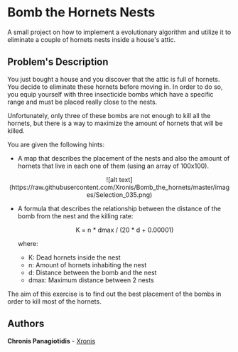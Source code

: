 # Bomb the Hornets Nests

A small project on how to implement a evolutionary algorithm and utilize it to eliminate a couple of hornets nests inside a house's attic. 

## Problem's Description

You just bought a house and you discover that the attic is full of hornets. You decide to eliminate these hornets before moving in.
In order to do so, you equip yourself with three insecticide bombs which have a specific range and must be placed really close to the 
nests. 

Unfortunately, only three of these bombs are not enough to kill all the hornets, but there is a way to maximize the amount of hornets 
that will be killed. 

You are given the following hints:

* A map that describes the placement of the nests and also the amount of hornets that live in each one of them (using an array of 100x100).

<p align='center'>![alt text](https://raw.githubusercontent.com/Xronis/Bomb_the_hornets/master/images/Selection_035.png)</p>	

* A formula that describes the relationship between the distance of the bomb from the nest and the killing rate: <br>
	<p align='center'>K = n * dmax / (20 * d + 0.00001)</p>

  where:
    * K: Dead hornets inside the nest
    * n: Amount of hornets inhabiting the nest
    * d: Distance between the bomb and the nest
    * dmax: Maximum distance between 2 nests

The aim of this exercise is to find out the best placement of the bombs in order to kill most of the hornets.

## Authors

**Chronis Panagiotidis** - [Xronis](https://github.com/Xronis)

